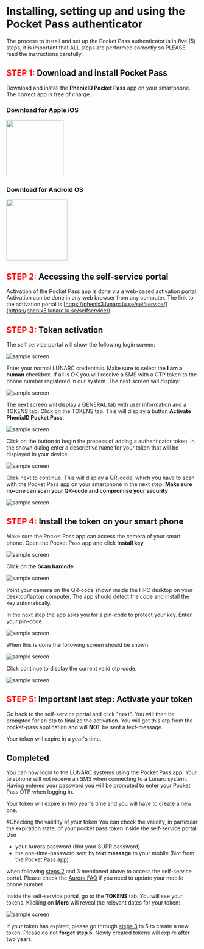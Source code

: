 # Installing, setting up  and using the Pocket Pass authenticator

The process to install and set up the Pocket Pass authenticator is in five (5) steps, it is important that ALL steps are performed correctly so PLEASE read the instructions carefully.

## <span style="color:red">STEP 1:</span>  Download and install Pocket Pass
Download and install the **PhenixID Pocket Pass** app on your smartphone.  The correct app is free of charge.

### Download for Apple iOS

<a href="https://itunes.apple.com/se/app/phenixid-pocket-pass/id1071318323?mt=8" target="_blank"><img class="ios" src="https://www.phenixid.se/wp-content/themes/phenixid/images/app-store.svg" width=150></a>

### Download for Android OS

<a href="https://play.google.com/store/apps/details?id=com.phenixidentity.pocketpass" target="_blank"><img src="https://www.phenixid.se/wp-content/themes/phenixid/images/google-play.png" width=160></a>

## <span style="color:red">STEP 2:</span>  Accessing the self-service portal

Activation of the Pocket Pass app is done via a web-based activation portal.  Activation can be done in any web browser from any computer.  The link to the activation portal is [https://phenix3.lunarc.lu.se/selfservice/](https://phenix3.lunarc.lu.se/selfservice/). 

## <span style="color:red">STEP 3:</span>  Token activation
The self service portal will show the following login screen:

![sample screen](images/selfservice_login.png "Desktop sample screen")

Enter your normal LUNARC credentials. Make sure to select the **I am a human** checkbox. If all is OK you will receive a SMS with a OTP token to the phone number registered in our system.  The next screen will display:

![sample screen](images/selfservice_otp.png "Desktop sample screen")

The next screen will display a GENERAL tab with user information and a TOKENS tab. Click on the TOKENS tab. This will display a button **Activate PhenixID Pocket Pass**. 

![sample screen](images/add_token1.png "Desktop sample screen")

Click on the button to begin the process of adding a authenticator token. In the shown dialog enter a descriptive name for your token that will be displayed in your device.

![sample screen](images/add_token2.png "Desktop sample screen")

Click next to continue. This will display a QR-code, which you have to scan with the Pocket Pass app on your smartphone in the next step.  **Make sure no-one can scan your QR-code and compromise your security**

![sample screen](images/add_token3.png "Desktop sample screen")

## <span style="color:red">STEP 4:</span>  Install the token on your smart phone
Make sure the Pocket Pass app can access the camera of your smart phone.   Open the Pocket Pass app and click **Install key**

![sample screen](images/pp_ss2.png "Desktop sample screen")

Click on the **Scan barcode**

![sample screen](images/pp_ss3.png "Desktop sample screen")

Point your camera on the QR-code shown inside the HPC desktop on your desktop/laptop computer. The app should detect the code and install the key automatically. 

In the next step the app asks you for a pin-code to protect your key. Enter your pin-code. 

![sample screen](images/pp_ss4.png "Desktop sample screen")

When this is done the following screen should be shown:

![sample screen](images/pp_ss5.png "Desktop sample screen")

Click continue to display the current valid otp-code.

![sample screen](images/pp_ss6.png "Desktop sample screen")

## <span style="color:red">STEP 5:</span>  Important last step: Activate your token

Go back to the self-service portal and click "next". You will then be prompted for an otp to finalize the activation. You will get this otp from the pocket-pass application and will **NOT** be sent a text-message.

Your token will expire in a year's time.

## Completed

You can now login to the LUNARC systems using the Pocket Pass app. Your telephone will not receive an SMS when connecting to a Lunarc system. Having entered your password you will be prompted to enter your Pocket Pass OTP when logging in.

Your token will expire in two year's time and you will have to create a new one.


#Checking the validity of your token
You can check the validity, in particular the expiration state, of your pocket pass token inside the self-service portal.  Use

* your Aurora password (Not your SUPR password)
* the one-time-password sent by **text message** to your mobile (Not from the Pocket Pass app) 

when following [steps 2](#step-2-accessing-the-self-service-portal) and 3 mentioned above to access the self-service portal.  Please check the [Aurora FAQ](https://lunarc-documentation.readthedocs.io/en/latest/aurora_faq/#could-your-send-my-one-time-password-for-pocket-pass-activation-to-my-new-mobile-phone-number) if you need to update your mobile phone number.

Inside the self-service portal, go to the **TOKENS** tab.  You will see your tokens.  Klicking on **More** will reveal the relevant dates for your token:

![sample screen](images/pp_token_status.png "Token dates")

If your token has expired, please go through [steps 3](#step-3-token-activation) to 5 to create a new token.  Please do not **forget step 5**.  Newly created tokens will expire after two years.
